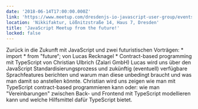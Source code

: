 ```yaml
---
date: '2018-06-14T17:00:00.000Z'
link: 'https://www.meetup.com/dresdenjs-io-javascript-user-group/events/242600614'
location: 'Nikkifaktur, Lößnitzstraße 14, Haus 7, Dresden'
title: 'JavaScript Meetup from the future!'
locked: false
---
```

Zurück in die Zukunft mit JavaScript und zwei futuristischen Vorträgen: * import * from "future“; von Lucas Recknagel * Contract-based programming mit TypeScript von Christian Ulbrich (Zalari GmbH) Lucas wird uns über den JavaScript Standardisierungsprozess und zukünftig (eventuell) verfügbare Sprachfeatures berichten und warum man diese unbedingt braucht und was man damit so anstellen könnte. Christian wird uns zeigen wie man mit TypeScript contract-based programmieren kann oder: wie man "Vereinbarungen" zwischen Back- und Frontend mit TypeScript modellieren kann und welche Hilfsmittel dafür TypeScript bietet.
